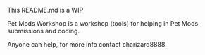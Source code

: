 This README.md is a WIP

Pet Mods Workshop is a workshop (tools) for helping in Pet Mods submissions and coding.

Anyone can help, for more info contact charizard8888.
